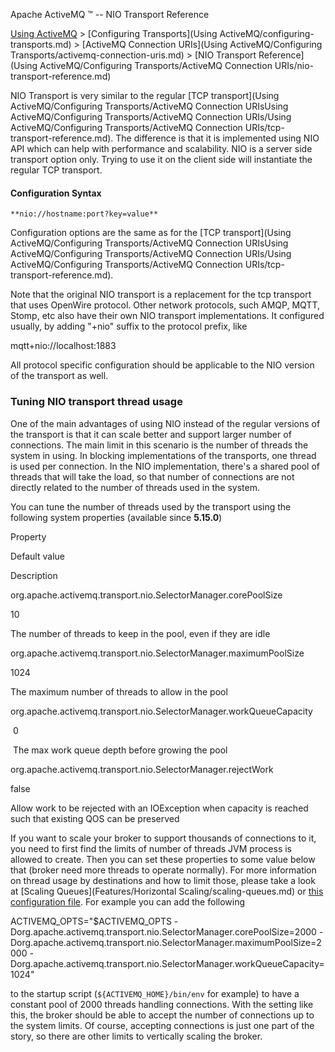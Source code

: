 Apache ActiveMQ ™ -- NIO Transport Reference 

[Using ActiveMQ](using-activemq.md) > [Configuring Transports](Using ActiveMQ/configuring-transports.md) > [ActiveMQ Connection URIs](Using ActiveMQ/Configuring Transports/activemq-connection-uris.md) > [NIO Transport Reference](Using ActiveMQ/Configuring Transports/ActiveMQ Connection URIs/nio-transport-reference.md)


NIO Transport is very similar to the regular [TCP transport](Using ActiveMQ/Configuring Transports/ActiveMQ Connection URIsUsing ActiveMQ/Configuring Transports/ActiveMQ Connection URIs/Using ActiveMQ/Configuring Transports/ActiveMQ Connection URIs/tcp-transport-reference.md). The difference is that it is implemented using NIO API which can help with performance and scalability. NIO is a server side transport option only. Trying to use it on the client side will instantiate the regular TCP transport.

#### Configuration Syntax

`**nio://hostname:port?key=value**`

Configuration options are the same as for the [TCP transport](Using ActiveMQ/Configuring Transports/ActiveMQ Connection URIsUsing ActiveMQ/Configuring Transports/ActiveMQ Connection URIs/Using ActiveMQ/Configuring Transports/ActiveMQ Connection URIs/tcp-transport-reference.md).

Note that the original NIO transport is a replacement for the tcp transport that uses OpenWire protocol. Other network protocols, such AMQP, MQTT, Stomp, etc also have their own NIO transport implementations. It configured usually, by adding "+nio" suffix to the protocol prefix, like

mqtt+nio://localhost:1883

All protocol specific configuration should be applicable to the NIO version of the transport as well.

### Tuning NIO transport thread usage

One of the main advantages of using NIO instead of the regular versions of the transport is that it can scale better and support larger number of connections. The main limit in this scenario is the number of threads the system in using. In blocking implementations of the transports, one thread is used per connection. In the NIO implementation, there's a shared pool of threads that will take the load, so that number of connections are not directly related to the number of threads used in the system.

You can tune the number of threads used by the transport using the following system properties (available since **5.15.0**)

Property

Default value

Description

org.apache.activemq.transport.nio.SelectorManager.corePoolSize

10

The number of threads to keep in the pool, even if they are idle

org.apache.activemq.transport.nio.SelectorManager.maximumPoolSize

1024

The maximum number of threads to allow in the pool

org.apache.activemq.transport.nio.SelectorManager.workQueueCapacity

 0

 The max work queue depth before growing the pool

org.apache.activemq.transport.nio.SelectorManager.rejectWork

false

Allow work to be rejected with an IOException when capacity is reached such that existing QOS can be preserved

If you want to scale your broker to support thousands of connections to it, you need to first find the limits of number of threads JVM process is allowed to create. Then you can set these properties to some value below that (broker need more threads to operate normally). For more information on thread usage by destinations and how to limit those, please take a look at [Scaling Queues](Features/Horizontal Scaling/scaling-queues.md) or [this configuration file](http://svn.apache.org/repos/asf/activemq/trunk/assembly/src/sample-conf/activemq-scalability.xml). For example you can add the following

ACTIVEMQ\_OPTS="$ACTIVEMQ\_OPTS -Dorg.apache.activemq.transport.nio.SelectorManager.corePoolSize=2000 -Dorg.apache.activemq.transport.nio.SelectorManager.maximumPoolSize=2000 -Dorg.apache.activemq.transport.nio.SelectorManager.workQueueCapacity=1024"

to the startup script (`${ACTIVEMQ_HOME}/bin/env` for example) to have a constant pool of 2000 threads handling connections. With the setting like this, the broker should be able to accept the number of connections up to the system limits. Of course, accepting connections is just one part of the story, so there are other limits to vertically scaling the broker.

